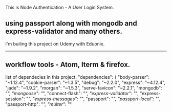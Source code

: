 This is Node Authentication - A User Login System. 
## using passport along with mongodb and express-validator and many others.

I'm builing this project on Udemy with Eduonix. 

--------
workflow tools - 
Atom, Iterm & firefox. 
-------- 




list of dependecies in this project.
  "dependencies": {
    "body-parser": "~1.12.4",
    "cookie-parser": "~1.3.5",
    "debug": "~2.2.0",
    "express": "~4.12.4",
    "jade": "~1.9.2",
    "morgan": "~1.5.3",
    "serve-favicon": "~2.2.1",
    "mongodb": "*",
    "mongoose": "*",
    "connect-flash": "*",
    "express-validator": "*",
    "express-session": "*",
    "express-messages": "*",
    "passport": "*",
    "passport-local": "*",
    "passport-http": "*",
    "multer": "*"
